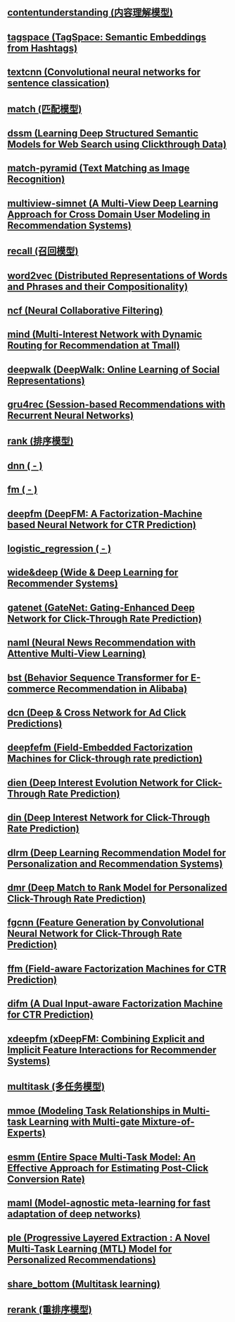 ## [contentunderstanding (内容理解模型)](https://github.com/PaddlePaddle/PaddleRec/blob/master/models/contentunderstanding)
## [tagspace (TagSpace: Semantic Embeddings from Hashtags)](../models/contentunderstanding/tagspace.md)
## [textcnn (Convolutional neural networks for sentence classication)](https://github.com/PaddlePaddle/PaddleRec/blob/master/models/contentunderstanding/textcnn)

## [match (匹配模型)](https://github.com/PaddlePaddle/PaddleRec/blob/master/models/match)
## [dssm (Learning Deep Structured Semantic Models for Web Search using Clickthrough Data)](https://github.com/PaddlePaddle/PaddleRec/blob/master/models/match/dssm)
## [match-pyramid (Text Matching as Image Recognition)](https://github.com/PaddlePaddle/PaddleRec/blob/master/models/match/match-pyramid)
## [multiview-simnet (A Multi-View Deep Learning Approach for Cross Domain User Modeling in Recommendation Systems)](https://github.com/PaddlePaddle/PaddleRec/blob/master/models/match/multiview-simnet)

## [recall (召回模型)](https://github.com/PaddlePaddle/PaddleRec/blob/master/models/recall)
## [word2vec (Distributed Representations of Words and Phrases and their Compositionality)](https://github.com/PaddlePaddle/PaddleRec/blob/master/models/recall/word2vec)
## [ncf (Neural Collaborative Filtering)](https://github.com/PaddlePaddle/PaddleRec/tree/master/models/recall/ncf)
## [mind (Multi-Interest Network with Dynamic Routing for Recommendation at Tmall)](https://github.com/PaddlePaddle/PaddleRec/tree/master/models/recall/mind)
## [deepwalk (DeepWalk: Online Learning of Social Representations)](https://github.com/PaddlePaddle/PaddleRec/tree/master/models/recall/deepwalk)
## [gru4rec (Session-based Recommendations with Recurrent Neural Networks)](https://github.com/PaddlePaddle/PaddleRec/tree/release/1.8.5/models/recall/gru4rec/)

## [rank (排序模型)](https://github.com/PaddlePaddle/PaddleRec/blob/master/models/rank)
## [dnn ( - )](https://github.com/PaddlePaddle/PaddleRec/blob/master/models/rank/dnn)
## [fm ( - )](https://github.com/PaddlePaddle/PaddleRec/blob/master/models/rank/fm)
## [deepfm (DeepFM: A Factorization-Machine based Neural Network for CTR Prediction)](https://github.com/PaddlePaddle/PaddleRec/blob/master/models/rank/deepfm)
## [logistic_regression ( - )](https://github.com/PaddlePaddle/PaddleRec/blob/master/models/rank/logistic_regression)
## [wide&deep (Wide & Deep Learning for Recommender Systems)](https://github.com/PaddlePaddle/PaddleRec/blob/master/models/rank/wide_deep)
## [gatenet (GateNet: Gating-Enhanced Deep Network for Click-Through Rate Prediction)](https://github.com/PaddlePaddle/PaddleRec/tree/master/models/rank/gatenet)
## [naml (Neural News Recommendation with Attentive Multi-View Learning)](https://github.com/PaddlePaddle/PaddleRec/tree/master/models/rank/naml)
## [bst (Behavior Sequence Transformer for E-commerce Recommendation in Alibaba)](https://github.com/PaddlePaddle/PaddleRec/tree/master/models/rank/bst)
## [dcn (Deep & Cross Network for Ad Click Predictions)](https://github.com/PaddlePaddle/PaddleRec/tree/master/models/rank/dcn)
## [deepfefm (Field-Embedded Factorization Machines for Click-through rate prediction)](https://github.com/PaddlePaddle/PaddleRec/tree/master/models/rank/deepfefm)
## [dien (Deep Interest Evolution Network for Click-Through Rate Prediction)](https://github.com/PaddlePaddle/PaddleRec/tree/master/models/rank/dien)
## [din (Deep Interest Network for Click-Through Rate Prediction)](https://github.com/PaddlePaddle/PaddleRec/tree/master/models/rank/din)
## [dlrm (Deep Learning Recommendation Model for Personalization and Recommendation Systems)](https://github.com/PaddlePaddle/PaddleRec/tree/master/models/rank/dlrm)
## [dmr (Deep Match to Rank Model for Personalized Click-Through Rate Prediction)](https://github.com/PaddlePaddle/PaddleRec/tree/master/models/rank/dmr)
## [fgcnn (Feature Generation by Convolutional Neural Network for Click-Through Rate Prediction)](https://github.com/PaddlePaddle/PaddleRec/tree/master/models/rank/fgcnn)
## [ffm (Field-aware Factorization Machines for CTR Prediction)](https://github.com/PaddlePaddle/PaddleRec/tree/master/models/rank/ffm)
## [difm (A Dual Input-aware Factorization Machine for CTR Prediction)](https://github.com/PaddlePaddle/PaddleRec/tree/master/models/rank/difm)
## [xdeepfm (xDeepFM: Combining Explicit and Implicit Feature Interactions for Recommender Systems)](https://github.com/PaddlePaddle/PaddleRec/tree/master/models/rank/xdeepfm)

## [multitask (多任务模型)](https://github.com/PaddlePaddle/PaddleRec/blob/master/models/multitask)
## [mmoe (Modeling Task Relationships in Multi-task Learning with Multi-gate Mixture-of-Experts)](https://github.com/PaddlePaddle/PaddleRec/blob/master/models/multitask/mmoe)
## [esmm (Entire Space Multi-Task Model: An Effective Approach for Estimating Post-Click Conversion Rate)](https://github.com/PaddlePaddle/PaddleRec/blob/master/models/multitask/esmm)
## [maml (Model-agnostic meta-learning for fast adaptation of deep networks)](https://github.com/PaddlePaddle/PaddleRec/tree/master/models/multitask/maml)
## [ple (Progressive Layered Extraction : A Novel Multi-Task Learning (MTL) Model for Personalized Recommendations)](https://github.com/PaddlePaddle/PaddleRec/tree/master/models/multitask/ple)
## [share_bottom (Multitask learning)](https://github.com/PaddlePaddle/PaddleRec/tree/master/models/multitask/share_bottom)

## [rerank (重排序模型)](https://github.com/PaddlePaddle/PaddleRec/blob/master/models/rerank)
